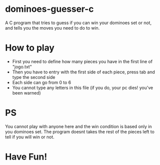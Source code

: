 
# dominoes-guesser-c
A C program that tries to guess if you can win your dominoes set or not, and tells you the moves you need to do to win.

# How to play
- First you need to define how many pieces you have in the first line of "jogo.txt"
- Then you have to entry with the first side of each piece, press tab and type the second side
- Each side can go from 0 to 6
- You cannot type any letters in this file (if you do, your pc dies! you've been warned)

# PS
You cannot  play with anyone here and the win condition is based only in you dominoes set. The program doesnt takes the rest of the pieces left to tell if you will win or not.

# Have Fun!

